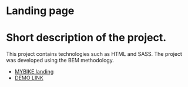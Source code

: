 # Landing page

# Short description of the project.

This project contains technologies such as HTML and SASS.
The project was developed using the BEM methodology.

- [MYBIKE landing](https://www.figma.com/file/NZQAIydtHo5QkINyGLHNcq/BIKE-New-Version?node-id=0%3A1)
- [DEMO LINK](https://vladisssi.github.io/layout_landing-page/)
